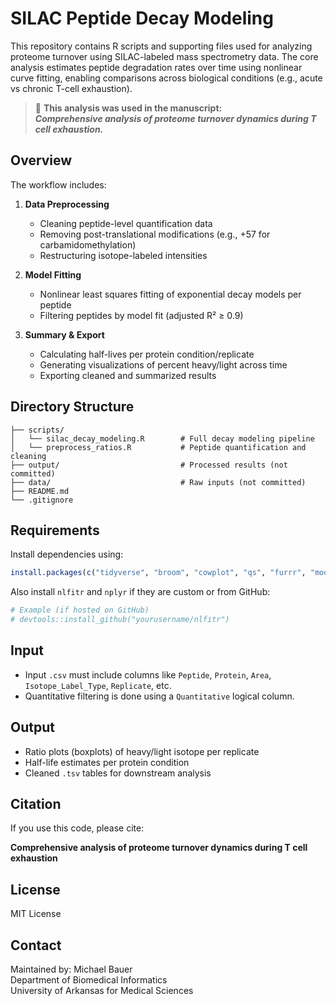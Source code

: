 # SILAC Peptide Decay Modeling

This repository contains R scripts and supporting files used for analyzing proteome turnover using SILAC-labeled mass spectrometry data. The core analysis estimates peptide degradation rates over time using nonlinear curve fitting, enabling comparisons across biological conditions (e.g., acute vs chronic T-cell exhaustion).

> 📝 **This analysis was used in the manuscript:  
> _Comprehensive analysis of proteome turnover dynamics during T cell exhaustion._**

## Overview

The workflow includes:

1. **Data Preprocessing**  
   - Cleaning peptide-level quantification data  
   - Removing post-translational modifications (e.g., +57 for carbamidomethylation)  
   - Restructuring isotope-labeled intensities

2. **Model Fitting**  
   - Nonlinear least squares fitting of exponential decay models per peptide  
   - Filtering peptides by model fit (adjusted R² ≥ 0.9)

3. **Summary & Export**  
   - Calculating half-lives per protein condition/replicate  
   - Generating visualizations of percent heavy/light across time  
   - Exporting cleaned and summarized results

## Directory Structure

```
├── scripts/
│   └── silac_decay_modeling.R        # Full decay modeling pipeline
│   └── preprocess_ratios.R           # Peptide quantification and cleaning
├── output/                           # Processed results (not committed)
├── data/                             # Raw inputs (not committed)
├── README.md
└── .gitignore
```

## Requirements

Install dependencies using:

```r
install.packages(c("tidyverse", "broom", "cowplot", "qs", "furrr", "modelr"))
```

Also install `nlfitr` and `nplyr` if they are custom or from GitHub:
```r
# Example (if hosted on GitHub)
# devtools::install_github("yourusername/nlfitr")
```

## Input

- Input `.csv` must include columns like `Peptide`, `Protein`, `Area`, `Isotope_Label_Type`, `Replicate`, etc.
- Quantitative filtering is done using a `Quantitative` logical column.

## Output

- Ratio plots (boxplots) of heavy/light isotope per replicate
- Half-life estimates per protein condition
- Cleaned `.tsv` tables for downstream analysis

## Citation

If you use this code, please cite:

**Comprehensive analysis of proteome turnover dynamics during T cell exhaustion**  

## License

MIT License 

## Contact

Maintained by: Michael Bauer  
Department of Biomedical Informatics  
University of Arkansas for Medical Sciences
